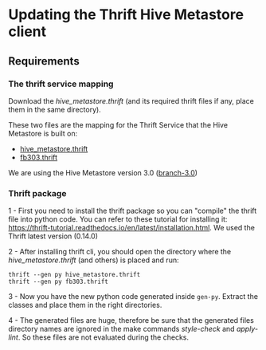 # Updating the Thrift Hive Metastore client

## Requirements

### The thrift service mapping 
Download the _hive_metastore.thrift_ (and its required thrift files if any, place them in the same directory).

These two files are the mapping for the Thrift Service that the Hive Metastore is built on: 
- [hive_metastore.thrift](https://github.com/apache/hive/blob/branch-3.0/standalone-metastore/src/main/thrift/hive_metastore.thrift)
- [fb303.thrift](https://github.com/apache/thrift/blob/master/contrib/fb303/if/fb303.thrift)

We are using the Hive Metastore version 3.0 ([branch-3.0](https://github.com/apache/hive/tree/branch-3.0/standalone-metastore))

### Thrift package
 
1 - First you need to install the thrift package so you can "compile" the thrift file into python code. 
You can refer to these tutorial for installing it: https://thrift-tutorial.readthedocs.io/en/latest/installation.html. We used the Thrift latest version (0.14.0)

2 - After installing thrift cli, you should open the directory where the _hive_metastore.thrift_ (and others) is placed and run:
```shell
thrift --gen py hive_metastore.thrift
thrift --gen py fb303.thrift
```

3 - Now you have the new python code generated inside `gen-py`. Extract the classes and place them in the right directories.

4 - The generated files are huge, therefore be sure that the generated files directory names are ignored in the make commands _style-check_ and _apply-lint_. So these files are not evaluated during the checks.